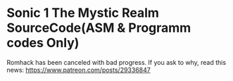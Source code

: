 # Sonic 1 The Mystic Realm SourceCode(ASM & Programm codes Only)
Romhack has been canceled with bad progress. If you ask to why, read this news:  https://www.patreon.com/posts/29336847  

